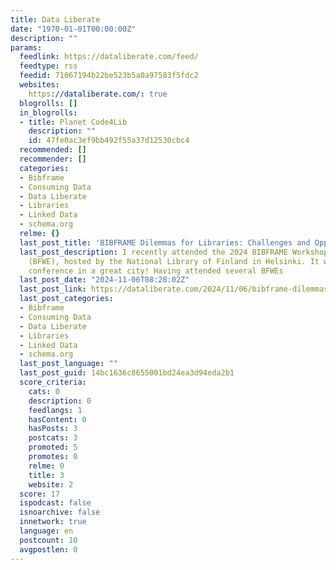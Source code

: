 ```yaml
---
title: Data Liberate
date: "1970-01-01T00:00:00Z"
description: ""
params:
  feedlink: https://dataliberate.com/feed/
  feedtype: rss
  feedid: 71067194b22be523b5a0a97583f5fdc2
  websites:
    https://dataliberate.com/: true
  blogrolls: []
  in_blogrolls:
  - title: Planet Code4Lib
    description: ""
    id: 47fe0ac3ef9bb492f55a37d12530cbc4
  recommended: []
  recommender: []
  categories:
  - Bibframe
  - Consuming Data
  - Data Liberate
  - Libraries
  - Linked Data
  - schema.org
  relme: {}
  last_post_title: 'BIBFRAME Dilemmas for Libraries: Challenges and Opportunities'
  last_post_description: I recently attended the 2024 BIBFRAME Workshop in Europe
    (BFWE), hosted by the National Library of Finland in Helsinki. It was an excellent
    conference in a great city! Having attended several BFWEs
  last_post_date: "2024-11-06T08:28:02Z"
  last_post_link: https://dataliberate.com/2024/11/06/bibframe-dilemmas-for-libraries-challenges-and-opportunities/
  last_post_categories:
  - Bibframe
  - Consuming Data
  - Data Liberate
  - Libraries
  - Linked Data
  - schema.org
  last_post_language: ""
  last_post_guid: 14bc1636c8655001bd24ea3d94eda2b1
  score_criteria:
    cats: 0
    description: 0
    feedlangs: 1
    hasContent: 0
    hasPosts: 3
    postcats: 3
    promoted: 5
    promotes: 0
    relme: 0
    title: 3
    website: 2
  score: 17
  ispodcast: false
  isnoarchive: false
  innetwork: true
  language: en
  postcount: 10
  avgpostlen: 0
---
```

